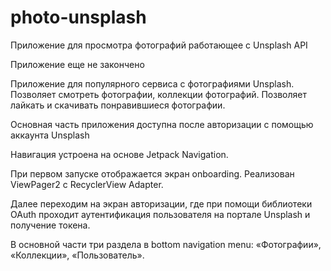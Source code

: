 # photo-unsplash

Приложение для просмотра фотографий работающее с Unsplash API

Приложение еще не закончено

Приложение для популярного сервиса с фотографиями Unsplash.
Позволяет смотреть фотографии, коллекции фотографий.
Позволяет лайкать и скачивать понравившиеся фотографии.

Основная часть приложения доступна после авторизации с помощью аккаунта
Unsplash 

Навигация устроена на основе Jetpack Navigation.

При первом запуске отображается экран onboarding. Реализован ViewPager2 с RecyclerView Adapter.

Далее переходим на экран авторизации, где при помощи библиотеки OAuth проходит аутентификация пользователя на портале Unsplash и получение токена.

В основной части три раздела в bottom navigation menu: «Фотографии»,
«Коллекции», «Пользователь».

